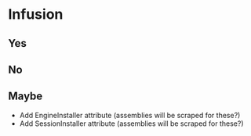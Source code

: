 ﻿# Infusion

## Yes

## No

## Maybe
- Add EngineInstaller attribute (assemblies will be scraped for these?)
- Add SessionInstaller attribute (assemblies will be scraped for these?)